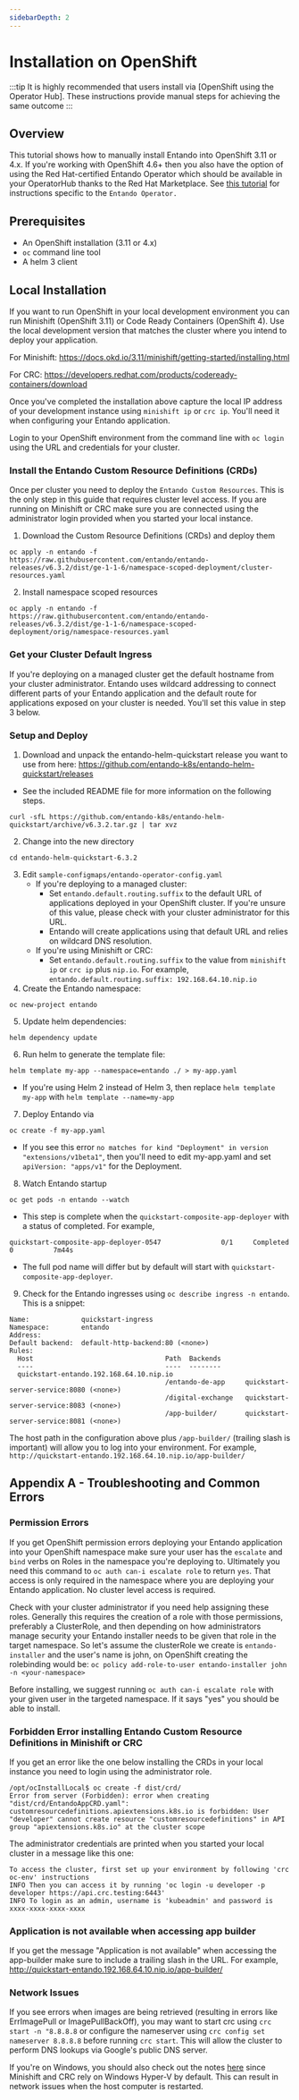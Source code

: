 ```yaml
---
sidebarDepth: 2
---
```


# Installation on OpenShift

:::tip
It is highly recommended that users install via [OpenShift using the Operator Hub]. These instructions provide manual steps for achieving the same outcome
:::

## Overview
This tutorial shows how to manually install Entando into OpenShift 3.11 or 4.x. If you're working with OpenShift 4.6+ then you also have the option of using the Red Hat-certified Entando Operator which should be available in your OperatorHub thanks to the Red Hat Marketplace. See [this tutorial](./openshift-install-by-operator-hub.md) for instructions specific to the `Entando Operator.`

## Prerequisites

- An OpenShift installation (3.11 or 4.x)
- `oc` command line tool
- A helm 3 client

## Local Installation
If you want to run OpenShift in your local development environment you can run Minishift (OpenShift 3.11) or Code Ready Containers (OpenShift 4). Use the local development version that matches the cluster where you intend to deploy your application.

For Minishift: <https://docs.okd.io/3.11/minishift/getting-started/installing.html>

For CRC: <https://developers.redhat.com/products/codeready-containers/download>

Once you've completed the installation above capture the local IP address of your development instance using `minishift ip` or `crc ip`. You'll need it when configuring your Entando application.

Login to your OpenShift environment from the command line with `oc login` using the URL and credentials for your cluster.

### Install the Entando Custom Resource Definitions (CRDs)
Once per cluster you need to deploy the `Entando Custom Resources`. This is the only step in this guide that requires cluster level access. If you are running on Minishift or CRC make sure you are connected using the administrator login provided when you started your local instance.

1. Download the Custom Resource Definitions (CRDs) and deploy them
```
oc apply -n entando -f https://raw.githubusercontent.com/entando/entando-releases/v6.3.2/dist/ge-1-1-6/namespace-scoped-deployment/cluster-resources.yaml
```

2. Install namespace scoped resources
```
oc apply -n entando -f https://raw.githubusercontent.com/entando/entando-releases/v6.3.2/dist/ge-1-1-6/namespace-scoped-deployment/orig/namespace-resources.yaml
```

### Get your Cluster Default Ingress

If you're deploying on a managed cluster get the default hostname from your cluster administrator. Entando uses wildcard addressing to connect different parts of your Entando application and the default route for applications exposed on your cluster is needed. You'll set this value in step 3 below.

### Setup and Deploy
1. Download and unpack the entando-helm-quickstart release you want to use from here:
<https://github.com/entando-k8s/entando-helm-quickstart/releases>

 - See the included README file for more information on the following steps.

 ```
 curl -sfL https://github.com/entando-k8s/entando-helm-quickstart/archive/v6.3.2.tar.gz | tar xvz
 ```

2. Change into the new directory
```
cd entando-helm-quickstart-6.3.2
```
3. Edit `sample-configmaps/entando-operator-config.yaml`
   - If you're deploying to a managed cluster:
      - Set `entando.default.routing.suffix` to the default URL of applications deployed in your OpenShift cluster. If you're unsure of this value, please check with your cluster administrator for this URL.
      - Entando will create applications using that default URL and relies on wildcard DNS resolution.
   - If you're using Minishift or CRC:
      - Set `entando.default.routing.suffix` to the value from `minishift ip` or `crc ip` plus `nip.io`. For example, `entando.default.routing.suffix: 192.168.64.10.nip.io`
4. Create the Entando namespace:
```
oc new-project entando
```
5. Update helm dependencies:
```
helm dependency update
```
6. Run helm to generate the template file:
```
helm template my-app --namespace=entando ./ > my-app.yaml
```
   - If you're using Helm 2 instead of Helm 3, then replace ```helm template my-app``` with ```helm template --name=my-app```
7. Deploy Entando via
```
oc create -f my-app.yaml
```
   - If you see this error `no matches for kind "Deployment" in version "extensions/v1beta1"`, then you'll need to edit my-app.yaml and set `apiVersion: "apps/v1"` for the Deployment.
8. Watch Entando startup
```
oc get pods -n entando --watch
```
  - This step is complete when the `quickstart-composite-app-deployer` with a status of completed. For example,
```
quickstart-composite-app-deployer-0547               0/1     Completed           0          7m44s
```
  - The full pod name will differ but by default will start with `quickstart-composite-app-deployer`.

9. Check for the Entando ingresses using `oc describe ingress -n entando`. This is a snippet:
```
Name:             quickstart-ingress
Namespace:        entando
Address:          
Default backend:  default-http-backend:80 (<none>)
Rules:
  Host                                 Path  Backends
  ----                                 ----  --------
  quickstart-entando.192.168.64.10.nip.io  
                                       /entando-de-app     quickstart-server-service:8080 (<none>)
                                       /digital-exchange   quickstart-server-service:8083 (<none>)
                                       /app-builder/       quickstart-server-service:8081 (<none>)
```
The host path in the configuration above plus `/app-builder/` (trailing slash is important) will allow you to log into your environment. For example,
`http://quickstart-entando.192.168.64.10.nip.io/app-builder/`

## Appendix A - Troubleshooting and Common Errors

### Permission Errors

If you get OpenShift permission errors deploying your Entando application into your OpenShift namespace make sure your user has the `escalate` and `bind` verbs on Roles in the namespace you're deploying to. Ultimately you need this command to `oc auth can-i escalate role` to return `yes`. That access is only required in the namespace where you are deploying your Entando application. No cluster level access is required.

Check with your cluster administrator if you need help assigning these roles. Generally this requires the creation of a role with those permissions, preferably a ClusterRole, and then depending on how administrators manage security your Entando installer needs to be given that role in the target namespace. So let's assume the clusterRole we create is `entando-installer` and the user's name is john, on OpenShift creating the rolebinding would be:
`oc policy add-role-to-user entando-installer john -n <your-namespace>`

Before installing, we suggest running `oc auth can-i escalate role` with your given user in the targeted namespace. If it says "yes" you should be able to install.

### Forbidden Error installing Entando Custom Resource Definitions in Minishift or CRC

If you get an error like the one below installing the CRDs in your local instance you need to login using the administrator role.
```
/opt/ocInstallLocal$ oc create -f dist/crd/
Error from server (Forbidden): error when creating "dist/crd/EntandoAppCRD.yaml": customresourcedefinitions.apiextensions.k8s.io is forbidden: User "developer" cannot create resource "customresourcedefinitions" in API group "apiextensions.k8s.io" at the cluster scope
```

The administrator credentials are printed when you started your local cluster in a message like this one:
```
To access the cluster, first set up your environment by following 'crc oc-env' instructions
INFO Then you can access it by running 'oc login -u developer -p developer https://api.crc.testing:6443'
INFO To login as an admin, username is 'kubeadmin' and password is xxxx-xxxx-xxxx-xxxx
```

### Application is not available when accessing app builder

If you get the message "Application is not available" when accessing the app-builder make sure to include a trailing slash in the URL. For example,
http://quickstart-entando.192.168.64.10.nip.io/app-builder/

### Network Issues

If you see errors when images are being retrieved (resulting in errors like ErrImagePull or ImagePullBackOff), you may want to start crc using ```crc start -n "8.8.8.8``` or configure the nameserver using ```crc config set nameserver 8.8.8.8``` before running ```crc start```. This will allow the cluster to perform DNS lookups via Google's public DNS server.

If you're on Windows, you should also check out the notes [here](../../../../docs/reference/local-tips-and-tricks.md) since Minishift and CRC rely on Windows Hyper-V by default. This can result in network issues when the host computer is restarted.
